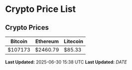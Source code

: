# Crypto Price List

## Crypto Prices
| Bitcoin | Ethereum | Litecoin |
| ------- | -------- | -------- |
| $107173 | $2460.79 | $85.33 |
**Last Updated:** 2025-06-30 15:38 UTC
**Last Updated:** $DATE$

